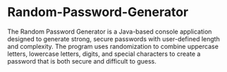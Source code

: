 # Random-Password-Generator
The Random Password Generator is a Java-based console application designed to generate strong, secure passwords with user-defined length and complexity. The program uses randomization to combine uppercase letters, lowercase letters, digits, and special characters to create a password that is both secure and difficult to guess.
